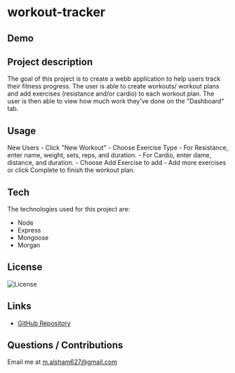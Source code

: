 # workout-tracker

## Demo


## Project description

The goal of this project is to create a webb application to help users track their fitness progress. The user is able to create workouts/ workout plans and add exercises (resistance and/or cardio) to each workout plan. The user is then able to view how much work they've done on the "Dashboard" tab. 

## Usage

New Users
    - Click "New Workout"
    - Choose Exercise Type
    - For Resistance, enter name, weight, sets, reps, and duration.
    - For Cardio, enter dame, distance, and duration.
    - Choose Add Exercise to add 
    - Add more exercises or click Complete to finish the workout plan.

## Tech
The technologies used for this project are:
- Node
- Express
- Mongoose
- Morgan

## License 
 ![License](https://img.shields.io/static/v1?label=License&message=MIT&color=9cf)

## Links
- [GitHub Repository](https://github.com/Malsham3/workout-tracker)

## Questions / Contributions
Email me at m.alsham627@gmail.com
